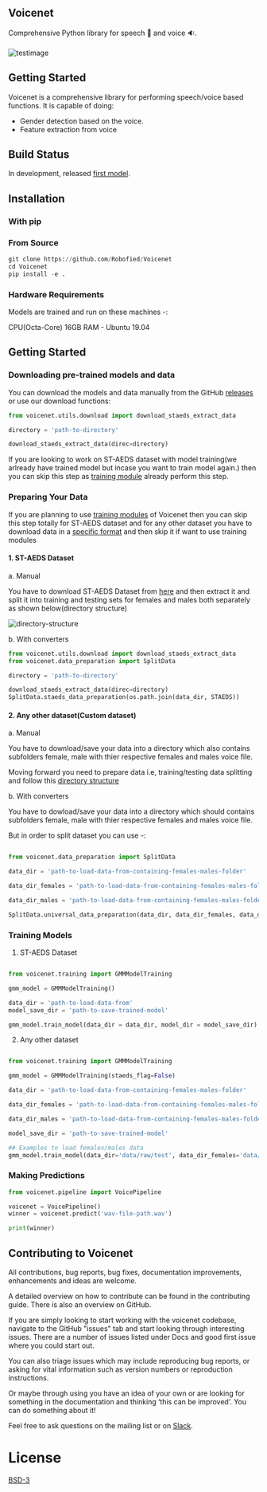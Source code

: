 ## Voicenet
Comprehensive Python library for speech :speech_balloon: and voice :sound:.<br><br>
![testimage](https://github.com/Robofied/Voicenet/blob/master/Voicenet.png)

## Getting Started
Voicenet is a comprehensive library for performing speech/voice based functions. It is capable of doing:

* Gender detection based on the voice.
* Feature extraction from voice

<!-- * Pronunciation posterior score
* Articulation-rate
* Speech rate
* Filler words
* Age detection from voice.
* Speech Enhancement and Noise Reduction
* Emotion detection from voice.
* Speaker Identification and segmentation 
* Speech Tagging (Silence, Speech, Noise, Laughter, Song) -->

## Build Status

In development, released [first model](https://github.com/Robofied/Voicenet/releases/tag/v1.0).

## Installation

### With pip


### From Source

```python
git clone https://github.com/Robofied/Voicenet
cd Voicenet
pip install -e .
```

### Hardware Requirements

Models are trained and run on these machines -:

CPU(Octa-Core) 16GB RAM - Ubuntu 19.04 

## Getting Started

### Downloading pre-trained models and data

You can download the models and data manually from the GitHub [releases](https://github.com/Robofied/Voicenet/releases) or use our download functions:

```python
from voicenet.utils.download import download_staeds_extract_data

directory = 'path-to-directory'

download_staeds_extract_data(direc=directory)

```
If you are looking to work on ST-AEDS dataset with model training(we arlready have trained model but incase you want to train model again.) then you can skip this step as [training module](#Training-Models) already perform this step.



### Preparing Your Data

If you are planning to use [training modules](#Training-Models) of Voicenet then you can skip this step totally for ST-AEDS dataset and for any other dataset you have to download data in a [specific format](#Any-other-dataset) and then skip it if want to use training modules

#### 1. ST-AEDS Dataset

<!-- If you are planning to work on ST-AEDS Dataset then you can do it either manually or with converters -->

a. Manual

You have to download ST-AEDS Dataset from [here]() and then extract it and split it into training and testing sets for females and males both separately as shown below(directory structure) 

![directory-structure](https://github.com/Robofied/Voicenet/blob/master/ST-AEDS-directory.png)

b. With converters

```python
from voicenet.utils.download import download_staeds_extract_data
from voicenet.data_preparation import SplitData

directory = 'path-to-directory'

download_staeds_extract_data(direc=directory)
SplitData.staeds_data_preparation(os.path.join(data_dir, STAEDS))

```

#### 2. Any other dataset(Custom dataset)

a. Manual

You have to download/save your data into a directory which also contains subfolders female, male with thier respective females and males voice file.

Moving forward you need to prepare data i.e, training/testing data splitting and follow this [directory structure](#ST--AEDS-Dataset)

b. With converters

You have to dowload/save your data into a directory which should contains subfolders female, male with thier respective females and males voice file.

But in order to split dataset you can use -:

```python

from voicenet.data_preparation import SplitData

data_dir = 'path-to-load-data-from-containing-females-males-folder'

data_dir_females = 'path-to-load-data-from-containing-females-males-folder-and-load-only-females'

data_dir_males = 'path-to-load-data-from-containing-females-males-folder-and-load-only-males'

SplitData.universal_data_preparation(data_dir, data_dir_females, data_dir_males)

```



### Training Models



1. ST-AEDS Dataset

```python

from voicenet.training import GMMModelTraining

gmm_model = GMMModelTraining()

data_dir = 'path-to-load-data-from'
model_save_dir = 'path-to-save-trained-model'

gmm_model.train_model(data_dir = data_dir, model_dir = model_save_dir)
```

2. Any other dataset

```python

from voicenet.training import GMMModelTraining

gmm_model = GMMModelTraining(staeds_flag=False)

data_dir = 'path-to-load-data-from-containing-females-males-folder'

data_dir_females = 'path-to-load-data-from-containing-females-males-folder-and-load-only-females'

data_dir_males = 'path-to-load-data-from-containing-females-males-folder-and-load-only-males'

model_save_dir = 'path-to-save-trained-model'

## Examples to load females/males data
gmm_model.train_model(data_dir='data/raw/test', data_dir_females='data/raw/test/females', data_dir_males='data/raw/test/males', model_dir='models/')

```

### Making Predictions

```python
from voicenet.pipeline import VoicePipeline

voicenet = VoicePipeline()      
winner = voicenet.predict('wav-file-path.wav')

print(winner)

```

## Contributing to Voicenet

All contributions, bug reports, bug fixes, documentation improvements, enhancements and ideas are welcome.

A detailed overview on how to contribute can be found in the contributing guide. There is also an overview on GitHub.

If you are simply looking to start working with the voicenet codebase, navigate to the GitHub "issues" tab and start looking through interesting issues. There are a number of issues listed under Docs and good first issue where you could start out.

You can also triage issues which may include reproducing bug reports, or asking for vital information such as version numbers or reproduction instructions.

Or maybe through using you have an idea of your own or are looking for something in the documentation and thinking ‘this can be improved’. You can do something about it!

Feel free to ask questions on the mailing list or on [Slack](https://robofied.slack.com).

# License
[BSD-3](https://github.com/Robofied/Voicenet/blob/master/LICENSE)


